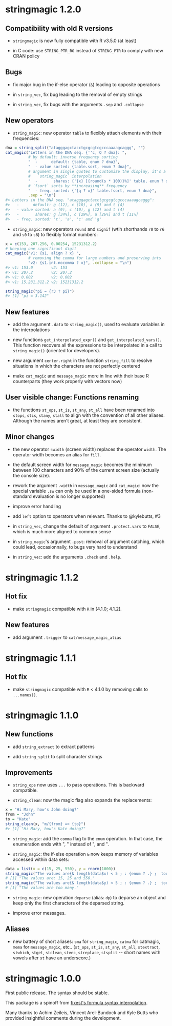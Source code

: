 
# stringmagic 1.2.0

## Compatibility with old R versions

- `stringmagic` is now fully compatible with R v3.5.0 (at least)

- in C code: use `STRING_PTR_RO` instead of `STRING_PTR` to comply with new CRAN policy

## Bugs

- fix major bug in the if-else operator (`&`) leading to opposite operations

- in `string_vec`, fix bug leading to the removal of empty strings

- in `string_vec`, fix bugs with the arguments `.sep` and `.collapse` 

## New operators

- `string_magic`: new operator `table` to flexibly attach elements with their frequencies:
```R
dna = string_split("atagggagctacctgcgcgtcgcccaaaagcaggg", "")
cat_magic("Letters in the DNA seq. {''c, Q ? dna}: ",
          # by default: inverse frequency sorting
          "  -      default: {table, enum ? dna}",
          "  - value sorted: {table.sort, enum ? dna}",
          # argument in single quotes to customize the display, it's a 
          #   `string_magic` interpolation
          "  -       shares: {'{x} [{round(s * 100)}%]' table, enum ? dna}",
          # `fsort` sorts by **increasing** frequency
          "  - freq. sorted: {'{q ? x}' table.fsort, enum ? dna}",
          .sep = "\n")
#> Letters in the DNA seq. "atagggagctacctgcgcgtcgcccaaaagcaggg": 
#>   -      default: g (12), c (10), a (9) and t (4)
#>   - value sorted: a (9), c (10), g (12) and t (4)
#>   -       shares: g [34%], c [29%], a [26%] and t [11%]
#>   - freq. sorted: 't', 'a', 'c' and 'g'
```

- `string_magic`: new operators `round` and `signif`  (wtih shorthands `r0` to `r6` and `s0` to `s6`) to flexibly format numbers:
```R
x = c(153, 207.256, 0.00254, 15231312.2)
# keeping one significant digit
cat_magic("v1: {s1, align ? x} ",
          # removing the comma for large numbers and preserving ints
          "v2: {s1.int.nocomma ? x}", .collapse = "\n")
#> v1: 153.0        v2: 153
#> v1: 207.2        v2: 207.2
#> v1: 0.002        v2: 0.002
#> v1: 15,231,312.2 v2: 15231312.2

string_magic("pi = {r3 ? pi}")
#> [1] "pi = 3.142"
```

## New features

- add the argument `.data` to `string_magic()`, used to evaluate variables in the interpolations

- new functions `get_interpolated_expr()` and `get_interpolated_vars()`. This function recovers all the expressions to be interpolated in a call to `string_magic()` (oriented for developers).

- new argument `center.right` in the function `string_fill` to resolve situations in which the characters are not perfectly centered

- make `cat_magic` and `message_magic` more in line with their base R counterparts (they work properly with vectors now)

## User visible change: Functions renaming

- the functions `st_ops`, `st_is`, `st_any`, `st_all` have been renamed into `stops`, `stis`, `stany`, `stall` to align with the convention of all other aliases. Although the names aren't great, at least they are consistent.

## Minor changes

- the new operator `swidth` (screen width) replaces the operator `width`. The operator width becomes an alias for `fill`.

- the default screen width for `message_magic` becomes the minimum between 100 characters and 90% of the current screen size (actually the console size).

- rework the argument `.width` in `message_magic` and `cat_magic`: now the special variable `.sw` can only be used in a one-sided formula (non-standard evaluation is no longer supported)

- improve error handling

- add `left` option to operators when relevant. Thanks to @kylebutts, #3

- in `string_vec`, change the default of argument `.protect.vars` to `FALSE`, which is much more aligned to common sense

- in `string_magic`'s argument `.post`: removal of argument catching, which could lead, occasionnally, to bugs very hard to understand

- in `string_vec`: add the arguments `.check` and `.help`.

# stringmagic 1.1.2

## Hot fix

- make `stringmagic` compatible with `R` in [4.1.0; 4.1.2].

## New features

- add argument `.trigger` to `cat/message_magic_alias`


# stringmagic 1.1.1

## Hot fix

- make `stringmagic` compatible with `R` < 4.1.0 by removing calls to `...names()`.

# stringmagic 1.1.0

## New functions

- add `string_extract` to extract patterns

- add `string_split` to split character strings

## Improvements

- `string_ops` now uses `...` to pass operations. This is backward compatible.

- `string_clean`: now the magic flag also expands the replacements:
```R
x = "Hi Mary, how's John doing?"
from = "John"
to = "Kate"
string_clean(x, "m/{from} => {to}")
#> [1] "Hi Mary, how's Kate doing?"
```

- `string_magic`: add the `comma` flag to the `enum` operation. In that case, the enumeration ends with ", " instead of ", and ".

- `string_magic`: the if-else operation `&` now keeps memory of variables accessed within data sets:
```R
data = list(x = c(15, 25, 550), y = rnorm(1000))
string_magic("The values are{& length(data$x) < 5 ; : {enum ? .} ;  too many}.")
# [1] "The values are: 15, 25 and 550."
string_magic("The values are{& length(data$y) < 5 ; : {enum ? .} ;  too many}.")
# [1] "The values are too many."
```

- `string_magic`: new operation `deparse` (alias: `dp`) to deparse an object and keep only the first characters of the deparsed string.

- improve error messages.

## Aliases

- new battery of short aliases: `sma` for `string_magic`, `catma` for catmagic, `mema` for `message_magic`, etc.. (`st_ops`, `st_is`, `st_any`, `st_all`, `stextract`, `stwhich`, `stget`, `stclean`, `stvec`, `streplace`, `stsplit` -- short names with vowels after `st` have an underscore.)

# stringmagic 1.0.0

First public release. The syntax should be stable.  

This package is a spinoff from [fixest's formula syntax interpolation](https://lrberge.github.io/fixest/reference/xpd.html).

Many thanks to Achim Zeileis, Vincent Arel-Bundock and Kyle Butts who provided insightful comments
during the development.
